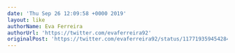 ```yaml
---
date: 'Thu Sep 26 12:09:58 +0000 2019'
layout: like
authorName: Eva Ferreira
authorUrl: 'https://twitter.com/evaferreira92'
originalPost: 'https://twitter.com/evaferreira92/status/1177193594542841856'
---
```

